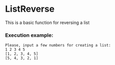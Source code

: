 # ListReverse
This is a basic function for reversing a list

### Execution example:
```batch
Please, input a few numbers for creating a list: 
1 2 3 4 5
[1, 2, 3, 4, 5]
[5, 4, 3, 2, 1]
```
